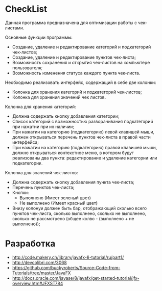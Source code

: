 # CheckList
Данная программа предназначена для оптимизации работы с чек-листами.

Основные функции программы:
* Создание, удаление и редактирование категорий и подкатегорий чек-листов;
* Создание, удаление и редактирование пунктов чек-листа; 
* Возможность сохранения и открытия чек-листов на компьютере пользователя;
* Возможность изменения статуса каждого пункта чек-листа.
    
    
Необходимо реализовать интерфейс, содержащий в себе две колонки:
* Колонка для хранения категорий и подкатегорий чек-листов;
* Колонка для хранения значений чек листов. 

Колонка для хранения категорий:
* Должна содержать кнопку добавления категории;
* Список категорий с возможностью разворачивания подкатегорий при нажатии при их наличии;
* При нажатии на категорию (подкатегорию) левой клавишей мыши, должен открываться перечень пунктов чек-листа в правой части интерфейса;
* При нажатии на категорию (подкатегорию) правой клавишей мыши, должно открываться контекстное меню, в котором будут реализованы два пункта: редактирование и удаление категории или подкатегории. 
    
Колонка для значений чек-листов:
* Должна содержать кнопку добавления пункта чек-листа;
* Перечень пунктов чек-листа;
* Кнопки: 
    * Выполнено (Имеет зеленый цвет)
    * Не выполнено (Имеет красный цвет)
* Внизу колонуи должен быть бар, отображающий сколько всего пунктов чек-листа, сколько выполнено, сколько не выполнено, сколько не рассмотрено (общее колво - (выполнено + не выполнено));
   
# Разработка
* http://code.makery.ch/library/javafx-8-tutorial/ru/part1/
* http://devcolibri.com/3068
* https://github.com/buckyroberts/Source-Code-from-Tutorials/tree/master/JavaFX
* http://docs.oracle.com/javase/8/javafx/get-started-tutorial/jfx-overview.htm#JFXST784